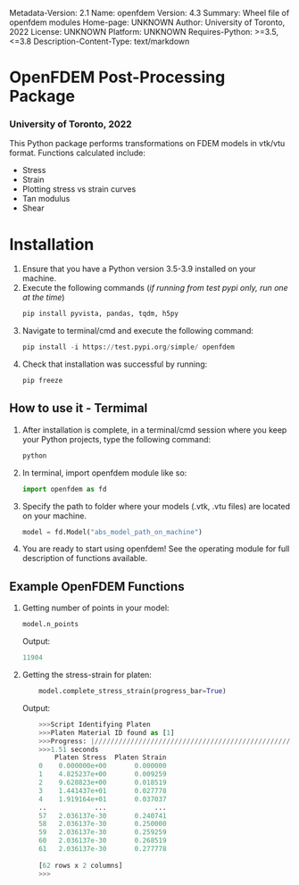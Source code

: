 Metadata-Version: 2.1
Name: openfdem
Version: 4.3
Summary: Wheel file of openfdem modules
Home-page: UNKNOWN
Author: University of Toronto, 2022
License: UNKNOWN
Platform: UNKNOWN
Requires-Python: >=3.5,<=3.8
Description-Content-Type: text/markdown

# OpenFDEM Post-Processing Package
### University of Toronto, 2022

This Python package performs transformations on FDEM models in vtk/vtu format. 
Functions calculated include:
- Stress
- Strain
- Plotting stress vs strain curves
- Tan modulus
- Shear

# Installation
1. Ensure that you have a Python version 3.5-3.9 installed on your machine.
2. Execute the following commands (*if running from test pypi only, run one at the time*)
   ```python
   pip install pyvista, pandas, tqdm, h5py
   ```  
3. Navigate to terminal/cmd and execute the following command:
   ```python
   pip install -i https://test.pypi.org/simple/ openfdem
   ```
4. Check that installation was successful by running:
   ```python
   pip freeze
   ```

## How to use it - Termimal
1. After installation is complete, in a terminal/cmd session where you keep your Python projects, type the following command:
    ```python
    python
    ```
2. In terminal, import openfdem module like so: 
    ```python
    import openfdem as fd
    ```
3. Specify the path to folder where your models (.vtk, .vtu files) are located on your machine.
    ```python
    model = fd.Model("abs_model_path_on_machine")
    ```
4. You are ready to start using openfdem! See the operating module for full description of functions available.

## Example OpenFDEM Functions
1. Getting number of points in your model:
    ```python
    model.n_points
    ```
   Output:
   ```python
   11904
   ```

2. Getting the stress-strain for platen:
   ```python
       model.complete_stress_strain(progress_bar=True)
   ```
   Output:
   ```python
       >>>Script Identifying Platen
       >>>Platen Material ID found as [1]
       >>>Progress: |//////////////////////////////////////////////////| 100.0% Complete
       >>>1.51 seconds
           Platen Stress  Platen Strain
       0    0.000000e+00       0.000000
       1    4.825237e+00       0.009259
       2    9.628823e+00       0.018519
       3    1.441437e+01       0.027778
       4    1.919164e+01       0.037037
       ..            ...            ...
       57   2.036137e-30       0.240741
       58   2.036137e-30       0.250000
       59   2.036137e-30       0.259259
       60   2.036137e-30       0.268519
       61   2.036137e-30       0.277778
       
       [62 rows x 2 columns]
       >>> 
   ```



